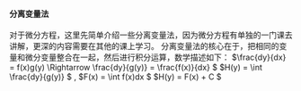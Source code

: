 #### 分离变量法
对于微分方程，这里先简单介绍一些分离变量法，因为微分方程有单独的一门课去讲解，更深的内容需要在其他的课上学习。
分离变量法的核心在于，把相同的变量和微分变量整合在一起，然后进行积分运算，数学描述如下：
$\frac{dy}{dx} = f(x)g(y) \Rightarrow \frac{dy}{g(y)} = \frac{f(x)}{dx} $
$H(y) = \int \frac{dy}{g(y)} $ , $F(x) = \int f(x)dx $
$H(y) = F(x) + C $